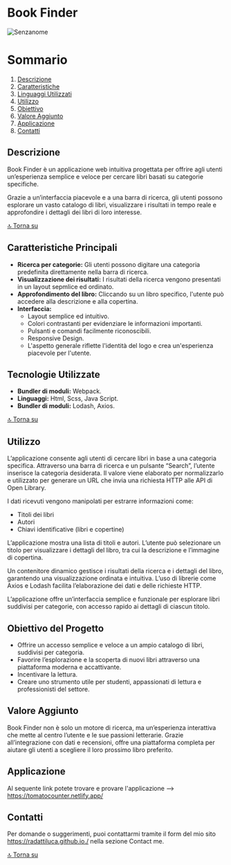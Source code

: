 # Book Finder
![Senzanome]()


# Sommario

1. [Descrizione](#descrizione)
2. [Caratteristiche](#caratteristiche-principali)
3. [Linguaggi Utilizzati](#tecnologie-utilizzate)
4. [Utilizzo](#utilizzo)
5. [Obiettivo](#obiettivo-del-progetto)
6. [Valore Aggiunto](#valore-aggiunto)
7. [Applicazione](#applicazione)
8. [Contatti](#contatti) 

## Descrizione

Book Finder è un applicazione web intuitiva progettata per offrire agli utenti un’esperienza semplice e veloce 
per cercare libri basati su categorie specifiche. 

Grazie a un’interfaccia piacevole e a una barra di ricerca, 
gli utenti possono esplorare un vasto catalogo di libri, 
visualizzare i risultati in tempo reale e approfondire i dettagli dei libri di loro interesse.

[🔝 Torna su](#book-finder)

## Caratteristiche Principali

- **Ricerca per categorie:** Gli utenti possono digitare una categoria predefinita direttamente nella barra di ricerca.
- **Visualizzazione dei risultati:** I risultati della ricerca vengono presentati in un layout sepmlice ed ordinato.
- **Approfondimento del libro:** Cliccando su un libro specifico, l'utente può accedere alla descrizione e alla copertina.
- **Interfaccia:** 
    * Layout semplice ed intuitivo.
    * Colori contrastanti per evidenziare le informazioni importanti.
    * Pulsanti e comandi facilmente riconoscibili.
    * Responsive Design.
    * L'aspetto generale riflette l'identità del logo e crea un'esperienza piacevole per l'utente.

## Tecnologie Utilizzate

- **Bundler di moduli:** Webpack.
- **Linguaggi:** Html, Scss, Java Script.
- **Bundler di moduli:** Lodash, Axios.

[🔝 Torna su](#book-finder)

## Utilizzo

L’applicazione consente agli utenti di cercare libri in base a una categoria specifica. 
Attraverso una barra di ricerca e un pulsante “Search”, l’utente inserisce la categoria desiderata. 
Il valore viene elaborato per normalizzarlo e utilizzato per generare un URL che invia una richiesta HTTP alle API di Open Library.

I dati ricevuti vengono manipolati per estrarre informazioni come:
- Titoli dei libri
- Autori
- Chiavi identificative (libri e copertine)

L’applicazione mostra una lista di titoli e autori. L’utente può selezionare un titolo per visualizzare i dettagli del libro, tra cui la descrizione e l’immagine di copertina.

Un contenitore dinamico gestisce i risultati della ricerca e i dettagli del libro, garantendo una visualizzazione ordinata e intuitiva. 
L’uso di librerie come Axios e Lodash facilita l’elaborazione dei dati e delle richieste HTTP.

L’applicazione offre un’interfaccia semplice e funzionale per esplorare libri suddivisi per categorie, con accesso rapido ai dettagli di ciascun titolo.

## Obiettivo del Progetto

- Offrire un accesso semplice e veloce a un ampio catalogo di libri, suddivisi per categoria.
- Favorire l’esplorazione e la scoperta di nuovi libri attraverso una piattaforma moderna e accattivante.
- Incentivare la lettura.
- Creare uno strumento utile per studenti, appassionati di lettura e professionisti del settore.

## Valore Aggiunto

Book Finder non è solo un motore di ricerca, ma un’esperienza interattiva che mette al centro l’utente e le sue passioni letterarie. 
Grazie all’integrazione con dati e recensioni, offre una piattaforma completa per aiutare gli utenti a scegliere il loro prossimo libro preferito.

## Applicazione

Al sequente link potete trovare e provare l'applicazione --> https://tomatocounter.netlify.app/


## Contatti

Per domande o suggerimenti, puoi contattarmi tramite il form del mio sito https://radattiluca.github.io./ nella sezione Contact me.

[🔝 Torna su](#book-finder)

